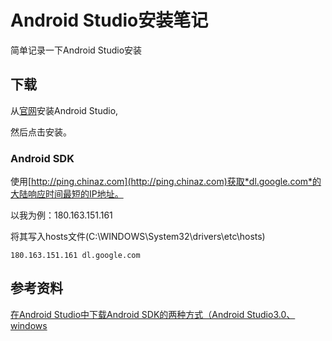 # Android Studio安装笔记

简单记录一下Android Studio安装

## 下载

从[官网](https://developer.android.google.cn/studio)安装Android Studio,

然后点击安装。

### Android SDK

使用[http://ping.chinaz.com](http://ping.chinaz.com)获取*dl.google.com*的大陆响应时间最短的IP地址。

以我为例：180.163.151.161

将其写入hosts文件(C:\WINDOWS\System32\drivers\etc\hosts)

```
180.163.151.161 dl.google.com
```

## 参考资料

[在Android Studio中下载Android SDK的两种方式（Android Studio3.0、windows](https://www.cnblogs.com/senior-engineer/p/11130757.html)